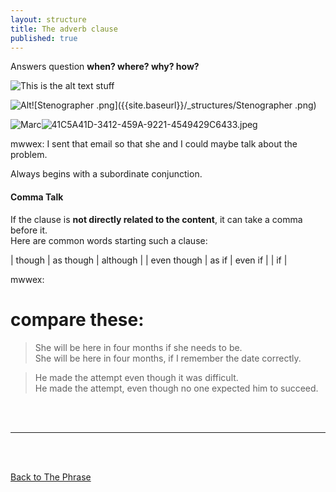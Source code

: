 ```yaml
---
layout: structure
title: The adverb clause
published: true
---
```


Answers question **when? where? why? how?**    


![This is the alt text stuff]({{site.baseurl}}/_structures/A2AD1D56-90DC-44D1-9B5D-06727F99D3B6.jpeg)  


![Alt]({{site.baseurl}}/_structures/Stenographer%20.png)![Stenographer .png]({{site.baseurl}}/_structures/Stenographer .png)  

![Marc]({{site.baseurl}}/_structures/Marc_on_VR.jpg)![41C5A41D-3412-459A-9221-4549429C6433.jpeg]({{site.baseurl}}/_structures/41C5A41D-3412-459A-9221-4549429C6433.jpeg)




mwwex: I sent that email so that she and I could maybe talk about the problem.  

Always begins with a subordinate conjunction.  

#### Comma Talk  

If the clause is **not directly related to the content**, it can take a comma before it.  
Here are common words starting such a clause:  


| though | as though | although |
| even though | as if | even if |
| if |  


mwwex:  
# compare these:  
>She will be here in four months if she needs to be.  
>She will be here in four months, if I remember the date correctly.  

>He made the attempt even though it was difficult.  
>He made the attempt, even though no one expected him to succeed.  


<br/>
<br/>

---

<br/>
<br/>

[Back to The Phrase]({{site.baseurl}}/structures/the-phrase)
